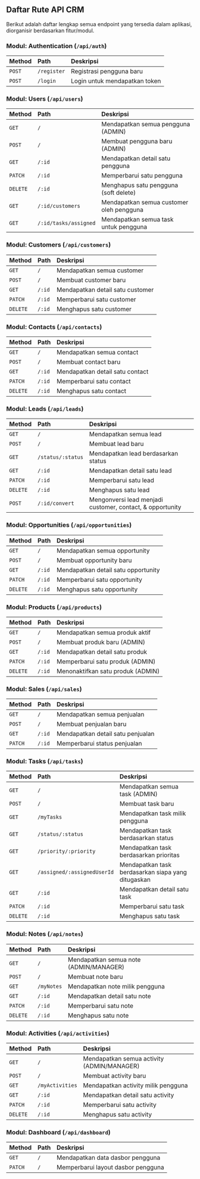 ## Daftar Rute API CRM

Berikut adalah daftar lengkap semua endpoint yang tersedia dalam aplikasi, diorganisir berdasarkan fitur/modul.

### Modul: Authentication (`/api/auth`)
| Method | Path                  | Deskripsi                  |
| :----- | :-------------------- | :------------------------- |
| `POST` | `/register`           | Registrasi pengguna baru   |
| `POST` | `/login`              | Login untuk mendapatkan token |

### Modul: Users (`/api/users`)
| Method | Path                  | Deskripsi                           |
| :----- | :-------------------- | :---------------------------------- |
| `GET`  | `/`                   | Mendapatkan semua pengguna (ADMIN)  |
| `POST` | `/`                   | Membuat pengguna baru (ADMIN)       |
| `GET`  | `/:id`                | Mendapatkan detail satu pengguna    |
| `PATCH`| `/:id`                | Memperbarui satu pengguna           |
| `DELETE`| `/:id`               | Menghapus satu pengguna (soft delete) |
| `GET`  | `/:id/customers`      | Mendapatkan semua customer oleh pengguna |
| `GET`  | `/:id/tasks/assigned` | Mendapatkan semua task untuk pengguna |

### Modul: Customers (`/api/customers`)
| Method | Path                  | Deskripsi                      |
| :----- | :-------------------- | :----------------------------- |
| `GET`  | `/`                   | Mendapatkan semua customer     |
| `POST` | `/`                   | Membuat customer baru          |
| `GET`  | `/:id`                | Mendapatkan detail satu customer |
| `PATCH`| `/:id`                | Memperbarui satu customer      |
| `DELETE`| `/:id`               | Menghapus satu customer        |

### Modul: Contacts (`/api/contacts`)
| Method | Path                  | Deskripsi                     |
| :----- | :-------------------- | :---------------------------- |
| `GET`  | `/`                   | Mendapatkan semua contact     |
| `POST` | `/`                   | Membuat contact baru          |
| `GET`  | `/:id`                | Mendapatkan detail satu contact |
| `PATCH`| `/:id`                | Memperbarui satu contact      |
| `DELETE`| `/:id`               | Menghapus satu contact        |

### Modul: Leads (`/api/leads`)
| Method | Path                  | Deskripsi                           |
| :----- | :-------------------- | :---------------------------------- |
| `GET`  | `/`                   | Mendapatkan semua lead              |
| `POST` | `/`                   | Membuat lead baru                   |
| `GET`  | `/status/:status`     | Mendapatkan lead berdasarkan status |
| `GET`  | `/:id`                | Mendapatkan detail satu lead        |
| `PATCH`| `/:id`                | Memperbarui satu lead               |
| `DELETE`| `/:id`               | Menghapus satu lead                 |
| `POST` | `/:id/convert`        | Mengonversi lead menjadi customer, contact, & opportunity |

### Modul: Opportunities (`/api/opportunities`)
| Method | Path                  | Deskripsi                         |
| :----- | :-------------------- | :-------------------------------- |
| `GET`  | `/`                   | Mendapatkan semua opportunity     |
| `POST` | `/`                   | Membuat opportunity baru          |
| `GET`  | `/:id`                | Mendapatkan detail satu opportunity |
| `PATCH`| `/:id`                | Memperbarui satu opportunity      |
| `DELETE`| `/:id`               | Menghapus satu opportunity        |

### Modul: Products (`/api/products`)
| Method | Path                  | Deskripsi                      |
| :----- | :-------------------- | :----------------------------- |
| `GET`  | `/`                   | Mendapatkan semua produk aktif |
| `POST` | `/`                   | Membuat produk baru (ADMIN)    |
| `GET`  | `/:id`                | Mendapatkan detail satu produk |
| `PATCH`| `/:id`                | Memperbarui satu produk (ADMIN)|
| `DELETE`| `/:id`               | Menonaktifkan satu produk (ADMIN)|

### Modul: Sales (`/api/sales`)
| Method | Path                  | Deskripsi                  |
| :----- | :-------------------- | :------------------------- |
| `GET`  | `/`                   | Mendapatkan semua penjualan|
| `POST` | `/`                   | Membuat penjualan baru     |
| `GET`  | `/:id`                | Mendapatkan detail satu penjualan |
| `PATCH`| `/:id`                | Memperbarui status penjualan |

### Modul: Tasks (`/api/tasks`)
| Method | Path                  | Deskripsi                        |
| :----- | :-------------------- | :------------------------------- |
| `GET`  | `/`                   | Mendapatkan semua task (ADMIN)   |
| `POST` | `/`                   | Membuat task baru                |
| `GET`  | `/myTasks`            | Mendapatkan task milik pengguna    |
| `GET`  | `/status/:status`     | Mendapatkan task berdasarkan status |
| `GET`  | `/priority/:priority` | Mendapatkan task berdasarkan prioritas |
| `GET`  | `/assigned/:assignedUserId` | Mendapatkan task berdasarkan siapa yang ditugaskan |
| `GET`  | `/:id`                | Mendapatkan detail satu task     |
| `PATCH`| `/:id`                | Memperbarui satu task            |
| `DELETE`| `/:id`               | Menghapus satu task              |

### Modul: Notes (`/api/notes`)
| Method | Path                  | Deskripsi                        |
| :----- | :-------------------- | :------------------------------- |
| `GET`  | `/`                   | Mendapatkan semua note (ADMIN/MANAGER) |
| `POST` | `/`                   | Membuat note baru                |
| `GET`  | `/myNotes`            | Mendapatkan note milik pengguna    |
| `GET`  | `/:id`                | Mendapatkan detail satu note     |
| `PATCH`| `/:id`                | Memperbarui satu note            |
| `DELETE`| `/:id`               | Menghapus satu note              |

### Modul: Activities (`/api/activities`)
| Method | Path                  | Deskripsi                        |
| :----- | :-------------------- | :------------------------------- |
| `GET`  | `/`                   | Mendapatkan semua activity (ADMIN/MANAGER) |
| `POST` | `/`                   | Membuat activity baru            |
| `GET`  | `/myActivities`       | Mendapatkan activity milik pengguna |
| `GET`  | `/:id`                | Mendapatkan detail satu activity |
| `PATCH`| `/:id`                | Memperbarui satu activity        |
| `DELETE`| `/:id`               | Menghapus satu activity          |

### Modul: Dashboard (`/api/dashboard`)
| Method | Path                  | Deskripsi                  |
| :----- | :-------------------- | :------------------------- |
| `GET`  | `/`                   | Mendapatkan data dasbor pengguna |
| `PATCH`| `/`                   | Memperbarui layout dasbor pengguna |
